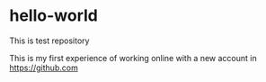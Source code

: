 # hello-world
This is test repository

This is my first experience of working online with a new account in https://github.com
